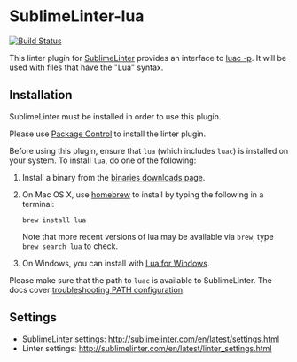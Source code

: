 SublimeLinter-lua
=========================

[![Build Status](https://travis-ci.org/SublimeLinter/SublimeLinter-lua.svg?branch=master)](https://travis-ci.org/SublimeLinter/SublimeLinter-lua)

This linter plugin for [SublimeLinter](https://github.com/SublimeLinter/SublimeLinter) provides an interface to [luac -p](http://www.lua.org).
It will be used with files that have the "Lua" syntax.


## Installation

SublimeLinter must be installed in order to use this plugin. 

Please use [Package Control](https://packagecontrol.io) to install the linter plugin.

Before using this plugin, ensure that `lua` (which includes `luac`) is installed on your system.
To install `lua`, do one of the following:

1. Install a binary from the [binaries downloads page](http://luabinaries.sourceforge.net).

1. On Mac OS X, use [homebrew](http://brew.sh) to install by typing the following in a terminal:
   ```
   brew install lua
   ```

   Note that more recent versions of lua may be available via `brew`, type `brew search lua` to check.

1. On Windows, you can install with [Lua for Windows](https://github.com/rjpcomputing/luaforwindows).

Please make sure that the path to `luac` is available to SublimeLinter.
The docs cover [troubleshooting PATH configuration](http://sublimelinter.com/en/latest/troubleshooting.html#finding-a-linter-executable).


## Settings

- SublimeLinter settings: http://sublimelinter.com/en/latest/settings.html
- Linter settings: http://sublimelinter.com/en/latest/linter_settings.html
